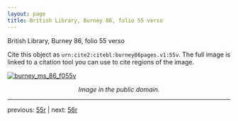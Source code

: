 ```yaml
---
layout: page
title: British Library, Burney 86, folio 55 verso
---
```


British Library, Burney 86, folio 55 verso

Cite this object as `urn:cite2:citebl:burney86pages.v1:55v`.  The full image is linked to a citation tool you can use to cite regions of the image.

[![burney_ms_86_f055v](http://www.homermultitext.org/iipsrv?IIIF=/project/homer/pyramidal/deepzoom/citebl/burney86imgs/v1/burney_ms_86_f055v.tif/full/800,/0/default.jpg)](http://www.homermultitext.org/ict2/?urn=urn:cite2:citebl:burney86imgs.v1:burney_ms_86_f055v) 

<p style="text-align: center; font-style: italic;">Image in the public domain.</p>

---

previous: [55r](../55r/) | next: [56r](../56r/)